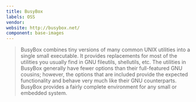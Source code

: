```yaml
---
title: BusyBox
labels: OSS
vendor:
website: http://busybox.net/
component: base-images
---
```

> BusyBox combines tiny versions of many common UNIX utilities into a
single small executable. It provides replacements for most of the
utilities you usually find in GNU fileutils, shellutils, etc. The
utilities in BusyBox generally have fewer options than their
full-featured GNU cousins; however, the options that are included
provide the expected functionality and behave very much like their GNU
counterparts. BusyBox provides a fairly complete environment for any
small or embedded system.
